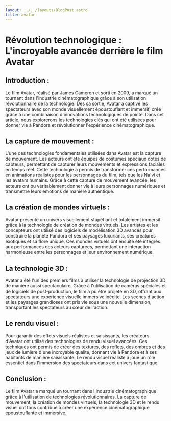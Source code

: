 ```yaml
---
layout: ../../layouts/BlogPost.astro
title: avatar
---
```


# Révolution technologique : L'incroyable avancée derrière le film Avatar

## Introduction :

Le film Avatar, réalisé par James Cameron et sorti en 2009, a marqué un tournant dans l'industrie cinématographique grâce à son utilisation révolutionnaire de la technologie. Dès sa sortie, Avatar a captivé les spectateurs avec son monde visuellement époustouflant et immersif, créé grâce à une combinaison d'innovations technologiques de pointe. Dans cet article, nous explorerons les technologies clés qui ont été utilisées pour donner vie à Pandora et révolutionner l'expérience cinématographique.

## La capture de mouvement :

L'une des technologies fondamentales utilisées dans Avatar est la capture de mouvement. Les acteurs ont été équipés de costumes spéciaux dotés de capteurs, permettant de capturer leurs mouvements et expressions faciales en temps réel. Cette technologie a permis de transformer ces performances en animations réalistes pour les personnages du film, tels que les Na'vi et les avatars humains. Grâce à cette capture de mouvement avancée, les acteurs ont pu véritablement donner vie à leurs personnages numériques et transmettre leurs émotions de manière authentique.

## La création de mondes virtuels :

Avatar présente un univers visuellement stupéfiant et totalement immersif grâce à la technologie de création de mondes virtuels. Les artistes et les concepteurs ont utilisé des logiciels de modélisation 3D avancés pour construire la planète Pandora et ses paysages luxuriants, ses créatures exotiques et sa flore unique. Ces mondes virtuels ont ensuite été intégrés aux performances des acteurs capturées, permettant une interaction harmonieuse entre les personnages et leur environnement numérique.

## La technologie 3D :

Avatar a été l'un des premiers films à utiliser la technologie de projection 3D de manière aussi spectaculaire. Grâce à l'utilisation de caméras spéciales et de logiciels de post-production, le film a pu être projeté en 3D, offrant aux spectateurs une expérience visuelle immersive inédite. Les scènes d'action et les paysages grandioses ont pris vie sous une nouvelle dimension, transportant les spectateurs au cœur de l'action.

## Le rendu visuel :

Pour garantir des effets visuels réalistes et saisissants, les créateurs d'Avatar ont utilisé des technologies de rendu visuel avancées. Ces techniques ont permis de créer des textures, des reflets, des ombres et des jeux de lumière d'une incroyable qualité, donnant vie à Pandora et à ses habitants de manière saisissante. Le rendu visuel réaliste a joué un rôle essentiel dans l'immersion des spectateurs dans cet univers fantastique.

## Conclusion :

Le film Avatar a marqué un tournant dans l'industrie cinématographique grâce à l'utilisation de technologies révolutionnaires. La capture de mouvement, la création de mondes virtuels, la technologie 3D et le rendu visuel ont tous contribué à créer une expérience cinématographique époustouflante et immersive. 
